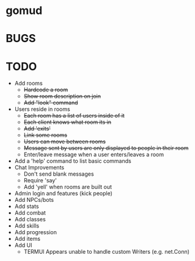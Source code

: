 # gomud

# BUGS

# TODO
* Add rooms
  * ~~Hardcode a room~~
  * ~~Show room description on join~~
  * ~~Add "look" command~~
* Users reside in rooms
  * ~~Each room has a list of users inside of it~~
  * ~~Each client knows what room its in~~
  * ~~Add 'exits'~~
  * ~~Link some rooms~~
  * ~~Users can move between rooms~~
  * ~~Message sent by users are only displayed to people in their room~~
  * Enter/leave message when a user enters/leaves a room
* Add a 'help' command to list basic commands
* Chat Improvements
  * Don't send blank messages
  * Require 'say'
  * Add 'yell' when rooms are built out
* Admin login and features (kick people)
* Add NPCs/bots
* Add stats
* Add combat
* Add classes
* Add skills
* Add progression
* Add items
* Add UI
  * TERMUI Appears unable to handle custom Writers (e.g. net.Conn)
